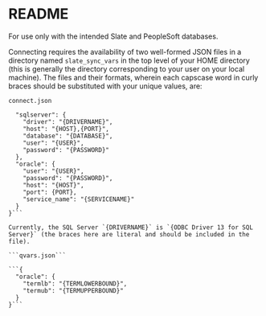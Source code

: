 # README

For use only with the intended Slate and PeopleSoft databases.

Connecting requires the availability of two well-formed JSON files in a directory named `slate_sync_vars` in the top level of your HOME directory (this is generally the directory corresponding to your user on your local machine). The files and their formats, wherein each capscase word in curly braces should be substituted with your unique values, are:

```connect.json```

```{
  "sqlserver": {
    "driver": "{DRIVERNAME}",
    "host": "{HOST},{PORT}",
    "database": "{DATABASE}",
    "user": "{USER}",
    "password": "{PASSWORD}"
  },
  "oracle": {
    "user": "{USER}",
    "password": "{PASSWORD}",
    "host": "{HOST}",
    "port": {PORT},
    "service_name": "{SERVICENAME}"
  }
}```

Currently, the SQL Server `{DRIVERNAME}` is `{ODBC Driver 13 for SQL Server}` (the braces here are literal and should be included in the file).

```qvars.json```

```{
  "oracle": {
    "termlb": "{TERMLOWERBOUND}",
    "termub": "{TERMUPPERBOUND}"
  }
}```
